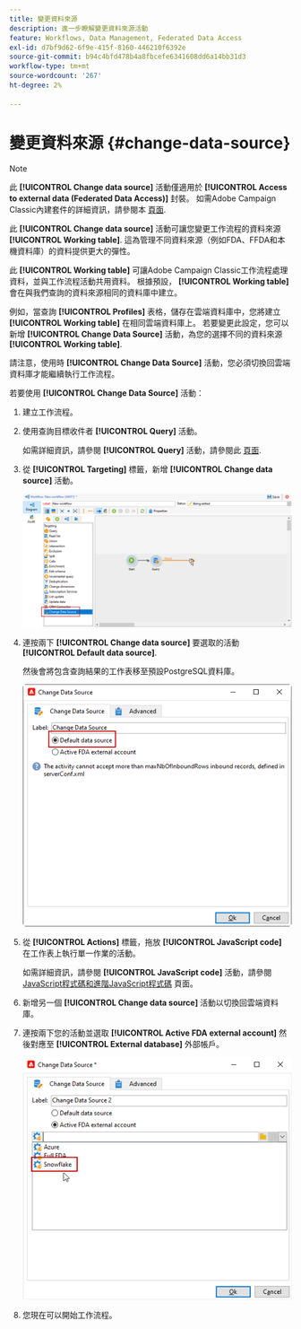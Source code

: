 ```yaml
---
title: 變更資料來源
description: 進一步瞭解變更資料來源活動
feature: Workflows, Data Management, Federated Data Access
exl-id: d7bf9d62-6f9e-415f-8160-446210f6392e
source-git-commit: b94c4bfd478b4a8fbcefe6341608dd6a14bb31d3
workflow-type: tm+mt
source-wordcount: '267'
ht-degree: 2%

---
```


# 變更資料來源 {#change-data-source}

>[!NOTE]
>
> 此 **[!UICONTROL Change data source]** 活動僅適用於 **[!UICONTROL Access to external data (Federated Data Access)]** 封裝。 如需Adobe Campaign Classic內建套件的詳細資訊，請參閱本 [頁面](../../installation/using/installing-campaign-standard-packages.md).

此 **[!UICONTROL Change data source]** 活動可讓您變更工作流程的資料來源 **[!UICONTROL Working table]**. 這為管理不同資料來源（例如FDA、FFDA和本機資料庫）的資料提供更大的彈性。

此 **[!UICONTROL Working table]** 可讓Adobe Campaign Classic工作流程處理資料，並與工作流程活動共用資料。
根據預設， **[!UICONTROL Working table]** 會在與我們查詢的資料來源相同的資料庫中建立。

例如，當查詢 **[!UICONTROL Profiles]** 表格，儲存在雲端資料庫中，您將建立 **[!UICONTROL Working table]** 在相同雲端資料庫上。
若要變更此設定，您可以新增 **[!UICONTROL Change Data Source]** 活動，為您的選擇不同的資料來源 **[!UICONTROL Working table]**.

請注意，使用時 **[!UICONTROL Change Data Source]** 活動，您必須切換回雲端資料庫才能繼續執行工作流程。

若要使用 **[!UICONTROL Change Data Source]** 活動：

1. 建立工作流程。

1. 使用查詢目標收件者 **[!UICONTROL Query]** 活動。

   如需詳細資訊，請參閱 **[!UICONTROL Query]** 活動，請參閱此 [頁面](../../workflow/using/query.md#creating-a-query).

1. 從 **[!UICONTROL Targeting]** 標籤，新增 **[!UICONTROL Change data source]** 活動。

   ![](assets/change-data-source.png)

1. 連按兩下 **[!UICONTROL Change data source]** 要選取的活動 **[!UICONTROL Default data source]**.

   然後會將包含查詢結果的工作表移至預設PostgreSQL資料庫。

   ![](assets/change-data-source_2.png)

1. 從 **[!UICONTROL Actions]** 標籤，拖放 **[!UICONTROL JavaScript code]** 在工作表上執行單一作業的活動。

   如需詳細資訊，請參閱 **[!UICONTROL JavaScript code]** 活動，請參閱 [JavaScript程式碼和進階JavaScript程式碼](../../workflow/using/sql-code-and-javascript-code.md#javascript-code) 頁面。

1. 新增另一個 **[!UICONTROL Change data source]** 活動以切換回雲端資料庫。

1. 連按兩下您的活動並選取 **[!UICONTROL Active FDA external account]** 然後對應至 **[!UICONTROL External database]** 外部帳戶。

   ![](assets/change-data-source_3.png)

1. 您現在可以開始工作流程。
